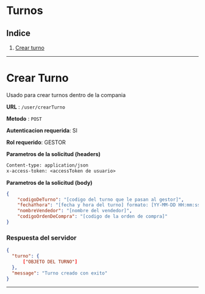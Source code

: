 # **Turnos**
## **Indice**

1. [Crear turno](#Crear-Turno)

---
# Crear Turno
Usado para crear turnos dentro de la compania

**URL** : `/user/crearTurno`

**Metodo** : `POST`

**Autenticacion requerida**: SI

**Rol requerido**: GESTOR

**Parametros de la solicitud (headers)**

```txt
Content-type: application/json
x-access-token: <accessToken de usuario>
```

**Parametros de la solicitud (body)**

```json
{
    "codigoDeTurno": "[codigo del turno que le pasan al gestor]",
	"fechaYhora": "[fecha y hora del turno] formato: [YY-MM-DD HH:mm:ss]",
	"nombreVendedor": "[nombre del vendedor]",
	"codigoOrdenDeCompra": "[codigo de la orden de compra]"
}
```

### Respuesta del servidor

```json
{
  "turno": {
      ["OBJETO DEL TURNO"]
  },
  "message": "Turno creado con exito"
}
```
---